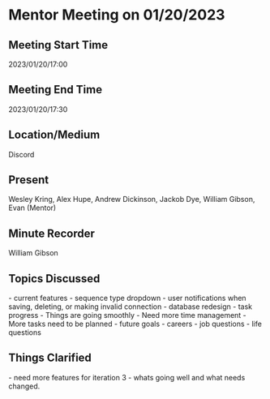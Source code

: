 <h1>Mentor Meeting on 01/20/2023</h1>

<h2>Meeting Start Time</h2>

2023/01/20/17:00

<h2>Meeting End Time</h2>

2023/01/20/17:30

<h2>Location/Medium</h2>

Discord

<h2>Present</h2>

Wesley Kring, Alex Hupe, Andrew Dickinson, Jackob Dye, William Gibson, Evan (Mentor)

<h2>Minute Recorder</h2>

William Gibson

<h2>Topics Discussed</h2>
- current features
  - sequence type dropdown
  - user notifications when saving, deleting, or making invalid connection
  - database redesign
- task progress
  - Things are going smoothly
  - Need more time management
  - More tasks need to be planned
- future goals
  - careers
  - job questions
  - life questions
<h2>Things Clarified</h2>
- need more features for iteration 3
- whats going well and what needs changed.
